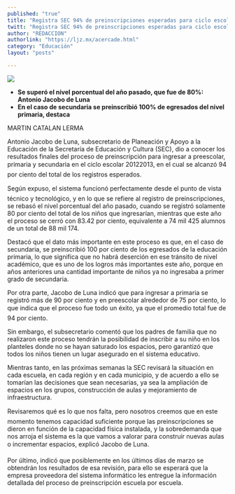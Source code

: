 ```yaml
---
published: "true"
title: "Registra SEC 94% de preinscripciones esperadas para ciclo escolar 20122013"
twitt: "Registra SEC 94% de preinscripciones esperadas para ciclo escolar 20122013"
author: "REDACCION"
authorlink: "https://ljz.mx/acercade.html"
category: "Educación"
layout: "posts"

---
```

![](http://i.imgur.com/EhB1SQxm.jpg
)



*   **Se superó el nivel porcentual del año pasado, que fue de 80%: Antonio Jacobo de Luna**
*   **En el caso de secundaria se preinscribió 100% de egresados del nivel primaria, destaca**


  MARTIN CATALAN LERMA



  Antonio Jacobo de Luna, subsecretario de Planeación y Apoyo a la Educación de la Secretaría de Educación y Cultura (SEC), dio a conocer los resultados finales del proceso de preinscripción para ingresar a preescolar, primaria y secundaria en el ciclo escolar 20122013, en el cual se alcanzó 94 por ciento del total de los registros esperados.



  Según expuso, el sistema funcionó perfectamente desde el punto de vista técnico y tecnológico, y en lo que se refiere al registro de preinscripciones, se rebasó el nivel porcentual del año pasado, cuando se registró solamente 80 por ciento del total de los niños que ingresarían, mientras que este año el proceso se cerró con 83.42 por ciento, equivalente a 74 mil 425 alumnos de un total de 88 mil 174.



  Destacó que el dato más importante en este proceso es que, en el caso de secundaria, se preinscribió 100 por ciento de los egresados de la educación primaria, lo que significa que no habrá deserción en ese tránsito de nivel académico, que es uno de los logros más importantes este año, porque en años anteriores una cantidad importante de niños ya no ingresaba a primer grado de secundaria.



  Por otra parte, Jacobo de Luna indicó que para ingresar a primaria se registró más de 90 por ciento y en preescolar alrededor de 75 por ciento, lo que indica que el proceso fue todo un éxito, ya que el promedio total fue de 94 por ciento.



  Sin embargo, el subsecretario comentó que los padres de familia que no realizaron este proceso tendrán la posibilidad de inscribir a su niño en los planteles donde no se hayan saturado los espacios, pero garantizó que todos los niños tienen un lugar asegurado en el sistema educativo.



  Mientras tanto, en las próximas semanas la SEC revisará la situación en cada escuela, en cada región y en cada municipio, y de acuerdo a ello se tomarían las decisiones que sean necesarias, ya sea la ampliación de espacios en los grupos, construcción de aulas y mejoramiento de infraestructura.



  Revisaremos qué es lo que nos falta, pero nosotros creemos que en este momento tenemos capacidad suficiente porque las preinscripciones se dieron en función de la capacidad física instalada, y la sobredemanda que nos arroja el sistema es la que vamos a valorar para construir nuevas aulas o incrementar espacios, explicó Jacobo de Luna.



  Por último, indicó que posiblemente en los últimos días de marzo se obtendrán los resultados de esa revisión, para ello se esperará que la empresa proveedora del sistema informático les entregue la información detallada del proceso de preinscripción escuela por escuela.

